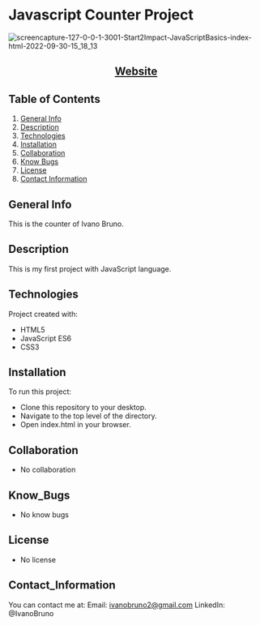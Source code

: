 # Javascript Counter Project
![screencapture-127-0-0-1-3001-Start2Impact-JavaScriptBasics-index-html-2022-09-30-15_18_13](https://user-images.githubusercontent.com/107309358/193289372-57986f48-6b3d-4ba8-9044-e59276458224.png)

<h2 align="center">
  <a href="https://javascript-counter-project-ivanobruno.netlify.app/">Website</a>
</h2>

## Table of Contents
1. [General Info](#general-info)
2. [Description](#description)
3. [Technologies](#technologies)
4. [Installation](#installation)
5. [Collaboration](#collaboration)
6. [Know Bugs](#know_bugs)
7. [License](#license)
8. [Contact Information](#contact_information)

## General Info
This is the counter of Ivano Bruno.

## Description
This is my first project with JavaScript language.

## Technologies
Project created with:
* HTML5
*  JavaScript ES6
* CSS3

## Installation
To run this project:
* Clone this repository to your desktop.
* Navigate to the top level of the directory.
* Open index.html in your browser.

## Collaboration
* No collaboration

## Know_Bugs
* No know bugs

## License
* No license

## Contact_Information
You can contact me at:
Email: ivanobruno2@gmail.com
LinkedIn: @IvanoBruno
